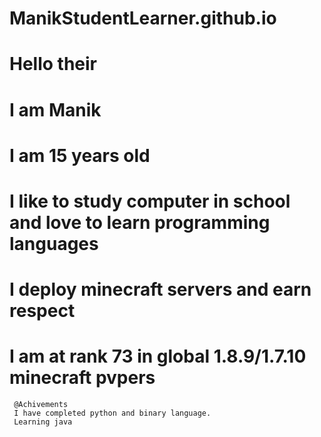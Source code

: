 # ManikStudentLearner.github.io
# Hello their 
# I am Manik 
# I am 15 years old 
# I like to study computer in school and   love to learn programming languages
# I deploy minecraft servers and earn respect
# I am at rank 73 in global 1.8.9/1.7.10 minecraft pvpers 

     @Achivements 
     I have completed python and binary language.
     Learning java
